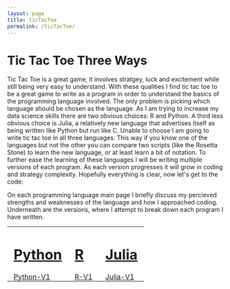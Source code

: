 ```yaml
---
layout: page
title: ticTacToe
permalink: /ticTacToe/
---
```


# Tic Tac Toe Three Ways

Tic Tac Toe is a great game, it involves stratgey, luck and excitement while still being very easy to understand.  With these qualities I find tic tac toe to be a great game to write as a program in order to understand the basics of the programming language involved.  The only problem is picking which language should be chosen as the language.  As I am trying to increase my data science skills there are two obvious choices: R and Python.  A third less obvious choice is Julia, a relatively new language that advertises itself as being written like Python but run like C.  Unable to choose I am going to write tic tac toe in all three languages.  This way if you know one of the languages but not the other you can compare two scripts (like the Rosetta Stone) to learn the new language, or at least learn a bit of notation.  To further ease the learning of these languages I will be writing multiple versions of each program.  As each version progresses it will grow in coding and strategy complexity.  Hopefully everything is clear, now let's get to the code:

On each programming language main page I briefly discuss my percieved strengths and weaknesses of the language and how I approached coding.  Underneath are the versions, where I attempt to break down each program I have written.  

<table style="margin: 0px auto;">
  <tr>
    <td style="padding:0 15px 0 15px;">
      <h1>
	<a href="https://kulmsc.github.io/ticTacToe/python"> Python </a>
      </h1>
    </td>
    <td style="padding:0 15px 0 15px;">
      <h1>
	<a href="https://kulmsc.github.io/ticTacToe/R"> R </a>
      </h1>
    </td>
    <td style="padding:0 15px 0 15px;">
      <h1>
	<a href="https://kulmsc.github.io/ticTacToe/julia"> Julia </a>
      </h1>
    </td>
  </tr>
  <tr>
    <td style="padding:0 15px 0 15px;">
      <a href="https://kulmsc.github.io/ticTacToe/python/pythonV1"> Python-V1 </a>
    </td>
    <td style="padding:0 15px 0 15px;">
      <a href="https://kulmsc.github.io/ticTacToe/R/RV1"> R-V1 </a>
    </td>
    <td style="padding:0 15px 0 15px;">
      <a href="https://kulmsc.github.io/ticTacToe/julia/juliaV1"> Julia-V1 </a>
    </td>
  </tr>
</table>
